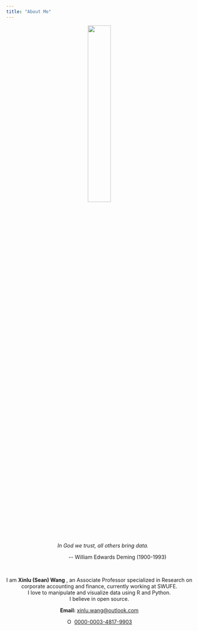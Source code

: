 ```yaml
---
title: "About Me"
---
```


<center><img src= "/./about/logo.jpg", width = "35%" /> <center>


<br>

&nbsp;&nbsp;&nbsp;&nbsp; 
*In God we trust, all others bring data.*

&nbsp;&nbsp;&nbsp;&nbsp;&nbsp;&nbsp;&nbsp;&nbsp;&nbsp;&nbsp;&nbsp;&nbsp;&nbsp;&nbsp;&nbsp;&nbsp;&nbsp;&nbsp;&nbsp;&nbsp;&nbsp;&nbsp;&nbsp;&nbsp;
-- William Edwards Deming (1900-1993)

<br>

I am **Xinlu (Sean) Wang** , an Associate Professor specialized in Research on corporate accounting and finance, currently working at SWUFE.              
I love to manipulate and visualize data using R and Python.      
I believe in open source.       

**Email:** xinlu.wang@outlook.com

<div itemscope itemtype='https://schema.org/Person'><a itemprop="sameAs" content="https://orcid.org/0000-0003-4817-9903" href="https://orcid.org/0000-0003-4817-9903" target="orcid.widget" rel="noopener noreferrer" style="vertical-align:top;"><img src="https://orcid.org/sites/default/files/images/orcid_16x16.png" style="width:1em;margin-right:.5em;" alt="ORCID iD icon">0000-0003-4817-9903</a></div>



 
